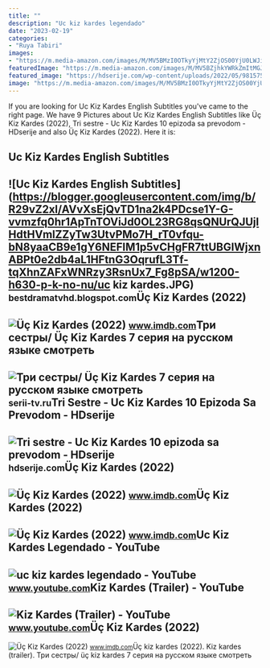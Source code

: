 ```yaml
---
title: ""
description: "Uc kiz kardes legendado"
date: "2023-02-19"
categories:
- "Ruya Tabiri"
images:
- "https://m.media-amazon.com/images/M/MV5BMzI0OTkyYjMtY2ZjOS00YjU0LWJiNTMtOWFmNjdmODk4YWNkXkEyXkFqcGdeQXVyMTA1OTk2Mzcw._V1_FMjpg_UX1024_.jpg"
featuredImage: "https://m.media-amazon.com/images/M/MV5BZjhkYWRkZmItMGJhOC00YTlkLWI5YTYtNjY0NDc1MmQ1MGFjXkEyXkFqcGdeQXVyNDg4MjkzNDk@._V1_.jpg"
featured_image: "https://hdserije.com/wp-content/uploads/2022/05/981575-2-1536x864.jpg"
image: "https://m.media-amazon.com/images/M/MV5BMzI0OTkyYjMtY2ZjOS00YjU0LWJiNTMtOWFmNjdmODk4YWNkXkEyXkFqcGdeQXVyMTA1OTk2Mzcw._V1_FMjpg_UX1024_.jpg"
---
```


If you are looking for Uc Kiz Kardes English Subtitles you've came to the right page. We have 9 Pictures about Uc Kiz Kardes English Subtitles like Üç Kiz Kardes (2022), Tri sestre - Uc Kiz Kardes 10 epizoda sa prevodom - HDserije and also Üç Kiz Kardes (2022). Here it is:

Uc Kiz Kardes English Subtitles
-------------------------------

 ![Uc Kiz Kardes English Subtitles](https://blogger.googleusercontent.com/img/b/R29vZ2xl/AVvXsEjQvTD1na2k4PDcse1Y-G-vvmzfq0hr1ApTnTOViJd0OL23RG8qsQNUrQJUjIHdtHVmlZZyTw3UtvPMo7H_rT0vfqu-bN8yaaCB9e1gY6NEFIM1p5vCHgFR7ttUBGIWjxnABPt0e2db4aL1HFtnG3OqrufL3Tf-tqXhnZAFxWNRzy3RsnUx7_Fg8pSA/w1200-h630-p-k-no-nu/uc kiz kardes.JPG) <small>bestdramatvhd.blogspot.com</small>Üç Kiz Kardes (2022)
--------------------

 ![Üç Kiz Kardes (2022)](https://m.media-amazon.com/images/M/MV5BZjhkYWRkZmItMGJhOC00YTlkLWI5YTYtNjY0NDc1MmQ1MGFjXkEyXkFqcGdeQXVyNDg4MjkzNDk@._V1_.jpg) <small>www.imdb.com</small>Три сестры/ Üç Kiz Kardes 7 серия на русском языке смотреть
-----------------------------------------------------------

 ![Три сестры/ Üç Kiz Kardes 7 серия на русском языке смотреть](https://serii-tv.ru/wp-content/uploads/2022/04/imgonline-com-ua-CompressBySize-rGtxeqOd7PMLKDU.jpg) <small>serii-tv.ru</small>Tri Sestre - Uc Kiz Kardes 10 Epizoda Sa Prevodom - HDserije
------------------------------------------------------------

 ![Tri sestre - Uc Kiz Kardes 10 epizoda sa prevodom - HDserije](https://hdserije.com/wp-content/uploads/2022/05/981575-2-1536x864.jpg) <small>hdserije.com</small>Üç Kiz Kardes (2022)
--------------------

 ![Üç Kiz Kardes (2022)](https://m.media-amazon.com/images/M/MV5BYTBkODcwMWYtOWMzMC00Y2U1LWI4ODMtODdiNjhlNDFkNTZmXkEyXkFqcGdeQXVyMTA1OTk2Mzcw._V1_.jpg) <small>www.imdb.com</small>Üç Kiz Kardes (2022)
--------------------

 ![Üç Kiz Kardes (2022)](https://m.media-amazon.com/images/M/MV5BMzI0OTkyYjMtY2ZjOS00YjU0LWJiNTMtOWFmNjdmODk4YWNkXkEyXkFqcGdeQXVyMTA1OTk2Mzcw._V1_FMjpg_UX1024_.jpg) <small>www.imdb.com</small>Uc Kiz Kardes Legendado - YouTube
---------------------------------

 ![uc kiz kardes legendado - YouTube](https://i.ytimg.com/vi/OWL2WodGYSs/maxresdefault.jpg) <small>www.youtube.com</small>Kiz Kardes (Trailer) - YouTube
------------------------------

 ![Kiz Kardes (Trailer) - YouTube](https://i.ytimg.com/vi/L0G2s0M3S1g/maxresdefault.jpg) <small>www.youtube.com</small>Üç Kiz Kardes (2022)
--------------------

 ![Üç Kiz Kardes (2022)](https://m.media-amazon.com/images/M/MV5BNGU4Y2EzMDctODM1NC00YTlhLThmNzEtZmZkNDcxMjY4NWJjXkEyXkFqcGdeQXVyNDg4MjkzNDk@._V1_.jpg) <small>www.imdb.com</small>Üç kiz kardes (2022). Kiz kardes (trailer). Три сестры/ üç kiz kardes 7 серия на русском языке смотреть
